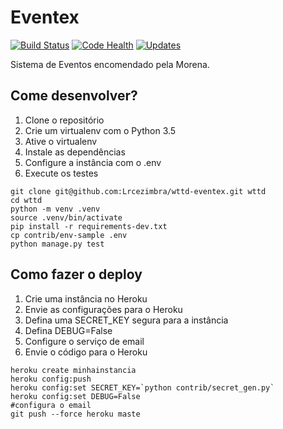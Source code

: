 # Eventex
[![Build Status](https://travis-ci.org/Lrcezimbra/wttd-eventex.svg?branch=master)](https://travis-ci.org/Lrcezimbra/wttd-eventex)
[![Code Health](https://landscape.io/github/Lrcezimbra/wttd-eventex/master/landscape.svg?style=flat)](https://landscape.io/github/Lrcezimbra/wttd-eventex/master)
[![Updates](https://pyup.io/repos/github/lrcezimbra/wttd-eventex/shield.svg)](https://pyup.io/repos/github/lrcezimbra/wttd-eventex/)

Sistema de Eventos encomendado pela Morena.

## Come desenvolver?

1. Clone o repositório
2. Crie um virtualenv com o Python 3.5
3. Ative o virtualenv
4. Instale as dependências
5. Configure a instância com o .env
6. Execute os testes

```console
git clone git@github.com:Lrcezimbra/wttd-eventex.git wttd
cd wttd
python -m venv .venv
source .venv/bin/activate
pip install -r requirements-dev.txt
cp contrib/env-sample .env
python manage.py test
```

## Como fazer o deploy

1. Crie uma instância no Heroku
2. Envie as configurações para o Heroku
3. Defina uma SECRET_KEY segura para a instância
4. Defina DEBUG=False
5. Configure o serviço de email
6. Envie o código para o Heroku

```console
heroku create minhainstancia
heroku config:push
heroku config:set SECRET_KEY=`python contrib/secret_gen.py`
heroku config:set DEBUG=False
#configura o email
git push --force heroku maste
```
